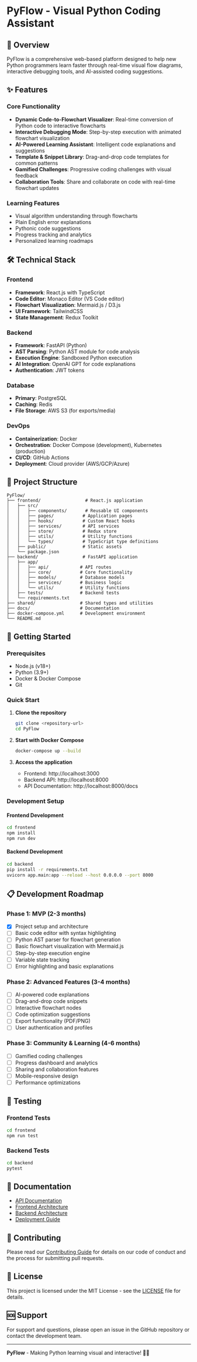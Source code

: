 # PyFlow - Visual Python Coding Assistant

## 🎯 Overview

PyFlow is a comprehensive web-based platform designed to help new Python programmers learn faster through real-time visual flow diagrams, interactive debugging tools, and AI-assisted coding suggestions.

## ✨ Features

### Core Functionality
- **Dynamic Code-to-Flowchart Visualizer**: Real-time conversion of Python code to interactive flowcharts
- **Interactive Debugging Mode**: Step-by-step execution with animated flowchart visualization
- **AI-Powered Learning Assistant**: Intelligent code explanations and suggestions
- **Template & Snippet Library**: Drag-and-drop code templates for common patterns
- **Gamified Challenges**: Progressive coding challenges with visual feedback
- **Collaboration Tools**: Share and collaborate on code with real-time flowchart updates

### Learning Features
- Visual algorithm understanding through flowcharts
- Plain English error explanations
- Pythonic code suggestions
- Progress tracking and analytics
- Personalized learning roadmaps

## 🛠️ Technical Stack

### Frontend
- **Framework**: React.js with TypeScript
- **Code Editor**: Monaco Editor (VS Code editor)
- **Flowchart Visualization**: Mermaid.js / D3.js
- **UI Framework**: TailwindCSS
- **State Management**: Redux Toolkit

### Backend
- **Framework**: FastAPI (Python)
- **AST Parsing**: Python AST module for code analysis
- **Execution Engine**: Sandboxed Python execution
- **AI Integration**: OpenAI GPT for code explanations
- **Authentication**: JWT tokens

### Database
- **Primary**: PostgreSQL
- **Caching**: Redis
- **File Storage**: AWS S3 (for exports/media)

### DevOps
- **Containerization**: Docker
- **Orchestration**: Docker Compose (development), Kubernetes (production)
- **CI/CD**: GitHub Actions
- **Deployment**: Cloud provider (AWS/GCP/Azure)

## 📁 Project Structure

```
PyFlow/
├── frontend/                 # React.js application
│   ├── src/
│   │   ├── components/       # Reusable UI components
│   │   ├── pages/           # Application pages
│   │   ├── hooks/           # Custom React hooks
│   │   ├── services/        # API services
│   │   ├── store/           # Redux store
│   │   ├── utils/           # Utility functions
│   │   └── types/           # TypeScript type definitions
│   ├── public/              # Static assets
│   └── package.json
├── backend/                 # FastAPI application
│   ├── app/
│   │   ├── api/            # API routes
│   │   ├── core/           # Core functionality
│   │   ├── models/         # Database models
│   │   ├── services/       # Business logic
│   │   └── utils/          # Utility functions
│   ├── tests/              # Backend tests
│   └── requirements.txt
├── shared/                 # Shared types and utilities
├── docs/                   # Documentation
├── docker-compose.yml      # Development environment
└── README.md
```

## 🚀 Getting Started

### Prerequisites
- Node.js (v18+)
- Python (3.9+)
- Docker & Docker Compose
- Git

### Quick Start

1. **Clone the repository**
   ```bash
   git clone <repository-url>
   cd PyFlow
   ```

2. **Start with Docker Compose**
   ```bash
   docker-compose up --build
   ```

3. **Access the application**
   - Frontend: http://localhost:3000
   - Backend API: http://localhost:8000
   - API Documentation: http://localhost:8000/docs

### Development Setup

#### Frontend Development
```bash
cd frontend
npm install
npm run dev
```

#### Backend Development
```bash
cd backend
pip install -r requirements.txt
uvicorn app.main:app --reload --host 0.0.0.0 --port 8000
```

## 📋 Development Roadmap

### Phase 1: MVP (2-3 months)
- [x] Project setup and architecture
- [ ] Basic code editor with syntax highlighting
- [ ] Python AST parser for flowchart generation
- [ ] Basic flowchart visualization with Mermaid.js
- [ ] Step-by-step execution engine
- [ ] Variable state tracking
- [ ] Error highlighting and basic explanations

### Phase 2: Advanced Features (3-4 months)
- [ ] AI-powered code explanations
- [ ] Drag-and-drop code snippets
- [ ] Interactive flowchart nodes
- [ ] Code optimization suggestions
- [ ] Export functionality (PDF/PNG)
- [ ] User authentication and profiles

### Phase 3: Community & Learning (4-6 months)
- [ ] Gamified coding challenges
- [ ] Progress dashboard and analytics
- [ ] Sharing and collaboration features
- [ ] Mobile-responsive design
- [ ] Performance optimizations

## 🧪 Testing

### Frontend Tests
```bash
cd frontend
npm run test
```

### Backend Tests
```bash
cd backend
pytest
```

## 📖 Documentation

- [API Documentation](docs/api.md)
- [Frontend Architecture](docs/frontend.md)
- [Backend Architecture](docs/backend.md)
- [Deployment Guide](docs/deployment.md)

## 🤝 Contributing

Please read our [Contributing Guide](CONTRIBUTING.md) for details on our code of conduct and the process for submitting pull requests.

## 📄 License

This project is licensed under the MIT License - see the [LICENSE](LICENSE) file for details.

## 🆘 Support

For support and questions, please open an issue in the GitHub repository or contact the development team.

---

**PyFlow** - Making Python learning visual and interactive! 🐍✨